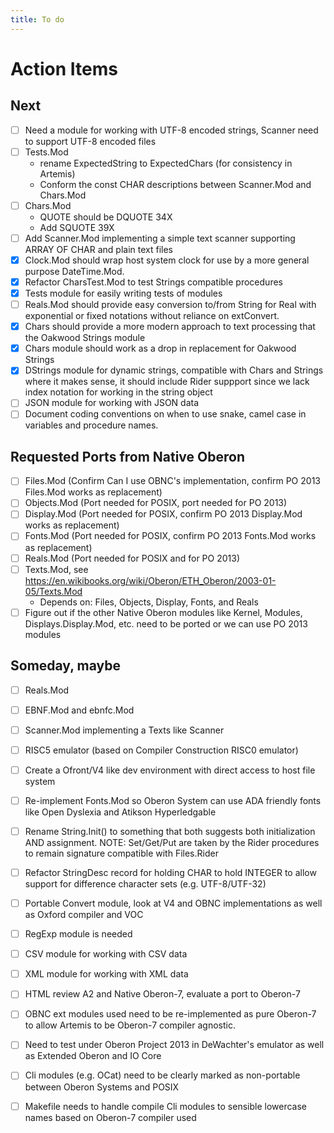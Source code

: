 ```yaml
---
title: To do
---
```



Action Items
============

Next
----
- [ ] Need a module for working with UTF-8 encoded strings, Scanner need to support UTF-8 encoded files
- [ ] Tests.Mod
	- rename ExpectedString to ExpectedChars (for consistency in Artemis)
	- Conform the const CHAR descriptions between Scanner.Mod and Chars.Mod
- [ ] Chars.Mod
	- QUOTE should be DQUOTE 34X
	- Add SQUOTE 39X
- [ ] Add Scanner.Mod implementing a simple text scanner supporting ARRAY OF CHAR and plain text files
- [x] Clock.Mod should wrap host system clock for use by a more general purpose DateTime.Mod.
- [x] Refactor CharsTest.Mod to test Strings compatible procedures
- [x] Tests module for easily writing tests of modules
- [ ] Reals.Mod should provide easy conversion to/from String for Real with exponential or fixed notations without reliance on extConvert.
- [x] Chars should provide a more modern approach to text processing that the Oakwood Strings module
- [x] Chars module should work as a drop in replacement for Oakwood Strings
- [x] DStrings module for dynamic strings, compatible with Chars and Strings where it makes sense, it should include Rider suppport since we lack index notation for working in the string object
- [ ] JSON module for working with JSON data
- [ ] Document coding conventions on when to use snake, camel case in variables and procedure names.

Requested Ports from Native Oberon
----------------------------------


+ [ ] Files.Mod (Confirm Can I use OBNC's implementation, confirm PO 2013 Files.Mod works as replacement)
+ [ ] Objects.Mod (Port needed for POSIX, port needed for PO 2013)
+ [ ] Display.Mod (Port needed for POSIX, confirm PO 2013 Display.Mod works as replacement)
+ [ ] Fonts.Mod (Port needed for POSIX, confirm PO 2013 Fonts.Mod works as replacement)
+ [ ] Reals.Mod (Port needed for POSIX and for PO 2013)
+ [ ] Texts.Mod, see https://en.wikibooks.org/wiki/Oberon/ETH_Oberon/2003-01-05/Texts.Mod
    + Depends on: Files, Objects, Display, Fonts, and Reals
+ [ ] Figure out if the other Native Oberon modules like Kernel, Modules, Displays.Display.Mod, etc. need to be ported or we can use PO 2013 modules

Someday, maybe
--------------

+ [ ] Reals.Mod
+ [ ] EBNF.Mod and ebnfc.Mod
+ [ ] Scanner.Mod implementing a Texts like Scanner
+ [ ] RISC5 emulator (based on Compiler Construction RISC0 emulator)
+ [ ] Create a Ofront/V4 like dev environment with direct access to host file system
+ [ ] Re-implement Fonts.Mod so Oberon System can use ADA friendly fonts like Open Dyslexia and Atikson Hyperledgable
+ [ ] Rename String.Init() to something that both suggests both initialization AND assignment. NOTE: Set/Get/Put are taken by the Rider procedures to remain signature compatible with Files.Rider
+ [ ] Refactor StringDesc record for holding CHAR to hold INTEGER to allow support for difference character sets (e.g. UTF-8/UTF-32)
+ [ ] Portable Convert module, look at V4 and OBNC implementations as well as Oxford compiler and VOC
+ [ ] RegExp module is needed
+ [ ] CSV module for working with CSV data
+ [ ] XML module for working with XML data
+ [ ] HTML review A2 and Native Oberon-7, evaluate a port to Oberon-7
+ [ ] OBNC ext modules used need to be re-implemented as pure Oberon-7 to allow Artemis to be Oberon-7 compiler agnostic.
+ [ ] Need to test under Oberon Project 2013 in DeWachter's emulator as well as Extended Oberon and IO Core
+ [ ] Cli modules (e.g. OCat) need to be clearly marked as non-portable between Oberon Systems and POSIX
+ [ ] Makefile needs to handle compile Cli modules to sensible lowercase names based on Oberon-7 compiler used


